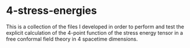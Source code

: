 # 4-stress-energies

This is a collection of the files I developed in order to perform and test the explicit calculation of the 4-point function
of the stress energy tensor in a free conformal field theory in 4 spacetime dimensions.
